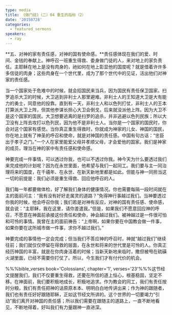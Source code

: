 ```yaml
---
type: media
title: 《做门徒》（二）04 重生的指标（2）
date: '20150728'
categories:
  - featured_sermons
speakers:
  - ray
---
```

**五、对神的家有责任感，对神的国有使命感。**责任感体现在我们的爱、时间、金钱的奉献上。神呼召一班重生得救、委身做门徒的人，来对地上的家负责任。主耶稣在地上是没有肉身的，祂如何在地上彰显他的国度呢？就是借着许许多多信徒的肉身；这些肉身在一个世代里，成为了那个世代中的见证，活出他们对神家的责任感。

当一个国家处于危难中的时候，就会招国民来当兵，因为国民有责任保卫国家。扫罗追杀大卫的时候，大卫逃到非利士人那里避难。非利士人的王知道大卫是大有能力的勇士，同意他的投靠。直到有一天，非利士人和以色列打仗，非利士人的王本打算派大卫上阵，但其他参谋长担心大卫会倒戈，后来就没派他上阵。因为大卫不是这个国家的国民。大卫想要逃离的是扫罗的追杀，并非逃避以色列民族；所以大卫没有上阵去攻打以色列民，因为他不是非利士人。当你是一个国家的国民时，你会对这个国家有感觉。当你真正重生得救时，你就成为神家的儿女、神国的国民，你在地上就有了神圣的呼召和使命，就是对神国的责任感。中国有句古话：“忠臣出于孝子之门。”一个人在家里能爱父母并孝顺父母，才会爱他的国家。我们是神家的成员，理当在神的家中有责任感和使命感。

神要完成一件事情，可以透过你我，也可以不透过你我。神今天为什么要透过我们来完成他的计划呢？因为在永世里面，他希望与我们一起同工。我们要与主一同治理将来的国度，在千禧年、在永世、在新天新地里都是如此。但能与神一同担当这一切的前提是：我们必须是重生得救、回应他呼召的人。

我们每一年都要做体检，好了解我们身体的健康情况。你也需要每隔一段时间就在主的面前问主：“我有没有好好走属灵的道路？”免得神行事越过我们。当神要透过你我的时候，他会呼召你我；我们若是对神有反应，对神的国有责任感、使命感，就会说：“主耶稣，我在这里，请你差遣我。”但是，如果我们不愿意回应神的呼召，不愿意在神面前承接这份责任和使命，神会越过我们。被神越过是一件很可怕和可怜的事情。我曾在主的面前祷告：“上帝啊，如果你要在中国教会做一件事，如果你要在这所城市做一件事，求你不越过我们。”

神要完成的事情他一定会完成；但当我们不答应神的呼召时，神就“越过我们”继续往前；我们就仅仅停留在得救的层面，在永世和将来的世代里是可怜的人。你真正经历神国的丰富，就是在你肉身活着的时候；当新天新地来临时，撒但被甩在硫磺火湖里面，已经不需要你打仗了。所以，今生我们才有付代价的机会。

%%%bible_verses book='Colossians', chapter='1', verses='23'%%%这节经文提醒我们，我们不仅要重生得救，还要在所信的道上恒心，根基稳固，坚定不移。在神面前，我们要积极地成长，积极地追求。作为教会的同工，我们有责任按时分粮，我们有责任把神的话原原本本、明明白白地传讲出来；作为神的跟随者，我们也有责任好好跟随耶稣，正如这节经文所讲的。这个世界的一切要竭力“引动”我们离开对神国的责任感；所以我们需要在跟随主的道路上，一直不断地看见，不断地得着，好叫我们有力量跟神一直进深。
